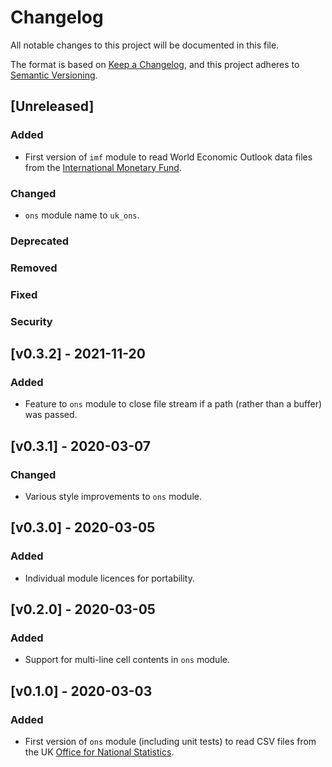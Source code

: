 # Changelog

All notable changes to this project will be documented in this file.

The format is based on [Keep a
Changelog](https://keepachangelog.com/en/1.1.0/), and this project adheres to
[Semantic Versioning](https://semver.org/spec/v2.0.0.html).


## [Unreleased]

### Added

- First version of `imf` module to read World Economic Outlook data files from
  the [International Monetary Fund](https://www.imf.org/).

### Changed

- `ons` module name to `uk_ons`.

### Deprecated
### Removed
### Fixed
### Security


## [v0.3.2] - 2021-11-20

### Added

- Feature to `ons` module to close file stream if a path (rather than a buffer)
  was passed.


## [v0.3.1] - 2020-03-07

### Changed

- Various style improvements to `ons` module.


## [v0.3.0] - 2020-03-05

### Added

- Individual module licences for portability.


## [v0.2.0] - 2020-03-05

### Added

- Support for multi-line cell contents in `ons` module.


## [v0.1.0] - 2020-03-03

### Added

- First version of `ons` module (including unit tests) to read CSV files from
  the UK [Office for National Statistics](https://www.ons.gov.uk/).
